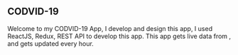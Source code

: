 ## CODVID-19

Welcome to my CODVID-19 App, I develop and design this app, I used ReactJS, Redux, REST API to develop this app. This app gets live data from [](https://corona.lmao.ninja/docs/), and gets updated every hour.
